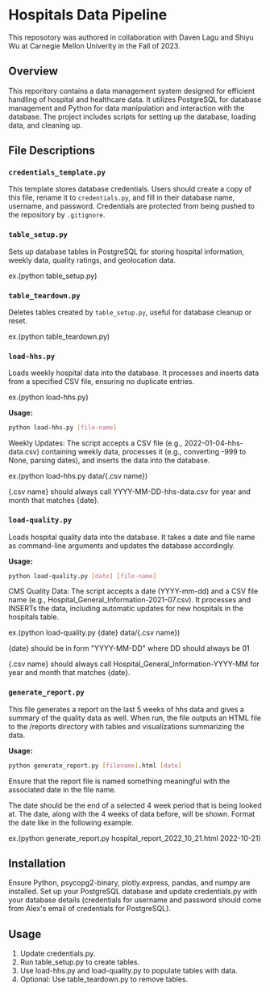 # Hospitals Data Pipeline

This reposotory was authored in collaboration with Daven Lagu and Shiyu Wu at Carnegie Mellon Univerity in the Fall of 2023.

## Overview
This reporitory contains a data management system designed for efficient handling of hospital and healthcare data. It utilizes PostgreSQL for database management and Python for data manipulation and interaction with the database. The project includes scripts for setting up the database, loading data, and cleaning up.

## File Descriptions

### `credentials_template.py`
This template stores database credentials. Users should create a copy of this file, rename it to `credentials.py`, and fill in their database name, username, and password. Credentials are protected from being pushed to the repository by `.gitignore`.

### `table_setup.py`
Sets up database tables in PostgreSQL for storing hospital information, weekly data, quality ratings, and geolocation data.

ex.(python table_setup.py)

### `table_teardown.py`
Deletes tables created by `table_setup.py`, useful for database cleanup or reset.

ex.(python table_teardown.py)

### `load-hhs.py`
Loads weekly hospital data into the database. It processes and inserts data from a specified CSV file, ensuring no duplicate entries.

ex.(python load-hhs.py)

**Usage:**
  ```bash
python load-hhs.py [file-name]
```
Weekly Updates: The script accepts a CSV file (e.g., 2022-01-04-hhs-data.csv) containing weekly data, processes it (e.g., converting -999 to None, parsing dates), and inserts the data into the database.

ex.(python load-hhs.py data/{.csv name})

{.csv name} should always call YYYY-MM-DD-hhs-data.csv for year and month that matches {date}.

### `load-quality.py`
Loads hospital quality data into the database. It takes a date and file name as command-line arguments and updates the database accordingly.

**Usage:**
  ```bash
python load-quality.py [date] [file-name]
```
CMS Quality Data: The script accepts a date (YYYY-mm-dd) and a CSV file name (e.g., Hospital_General_Information-2021-07.csv). It processes and INSERTs the data, including automatic updates for new hospitals in the hospitals table.

ex.(python load-quality.py {date} data/{.csv name})

{date} should be in form "YYYY-MM-DD" where DD should always be 01

{.csv name} should always call Hospital_General_Information-YYYY-MM for year and month that matches {date}.

### `generate_report.py`

This file generates a report on the last 5 weeks of hhs data and gives a summary of the quality data as well. When run, the file outputs an HTML file to the /reports directory with tables and visualizations summarizing the data.

**Usage:**
  ```bash
python generate_report.py [filename].html [date]
```

Ensure that the report file is named something meaningful with the associated date in the file name.

The date should be the end of a selected 4 week period that is being looked at. The date, along with the 4 weeks of data before, will be shown. Format the date like in the following example.

ex.(python generate_report.py hospital_report_2022_10_21.html 2022-10-21)

## Installation

Ensure Python, psycopg2-binary, plotly.express, pandas, and numpy are installed. Set up your PostgreSQL database and update credentials.py with your database details (credentials for username and password should come from Alex's email of credentials for PostgreSQL).

## Usage

1. Update credentials.py.
2. Run table_setup.py to create tables.
3. Use load-hhs.py and load-quality.py to populate tables with data.
4. Optional: Use table_teardown.py to remove tables.

